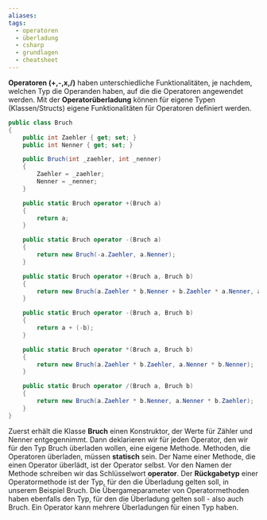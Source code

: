 ```yaml
---
aliases: 
tags:
  - operatoren
  - überladung
  - csharp
  - grundlagen
  - cheatsheet
---
```


**Operatoren (+,-,x,/)** haben unterschiedliche Funktionalitäten, je nachdem, welchen Typ die Operanden haben, auf die die Operatoren angewendet werden. Mit der **Operatorüberladung** können für eigene Typen (Klassen/Structs) eigene Funktionalitäten für Operatoren definiert werden.

```csharp
public class Bruch
{
    public int Zaehler { get; set; }
    public int Nenner { get; set; }

    public Bruch(int _zaehler, int _nenner)
    {
        Zaehler = _zaehler;
        Nenner = _nenner;
    }

    public static Bruch operator +(Bruch a)
    {
        return a;
    }

    public static Bruch operator -(Bruch a)
    {
        return new Bruch(-a.Zaehler, a.Nenner);
    }

    public static Bruch operator +(Bruch a, Bruch b)
    {
        return new Bruch(a.Zaehler * b.Nenner + b.Zaehler * a.Nenner, a.Nenner * b.Nenner);
    }

    public static Bruch operator -(Bruch a, Bruch b)
    {
        return a + (-b);
    }

    public static Bruch operator *(Bruch a, Bruch b)
    {
        return new Bruch(a.Zaehler * b.Zaehler, a.Nenner * b.Nenner);
    }

    public static Bruch operator /(Bruch a, Bruch b)
    {
        return new Bruch(a.Zaehler * b.Nenner, a.Nenner * b.Zaehler);
    }
}
```

Zuerst erhält die Klasse **Bruch** einen Konstruktor, der Werte für Zähler und Nenner entgegennimmt. Dann deklarieren wir für jeden Operator, den wir für den Typ Bruch überladen wollen, eine eigene Methode. Methoden, die Operatoren überladen, müssen **statisch** sein. Der Name einer Methode, die einen Operator überlädt, ist der Operator selbst. Vor den Namen der Methode schreiben wir das Schlüsselwort **operator**. Der **Rückgabetyp** einer Operatormethode ist der Typ, für den die Überladung gelten soll, in unserem Beispiel Bruch. Die Übergameparameter von Operatormethoden haben ebenfalls den Typ, für den die Überladung gelten soll - also auch Bruch. Ein Operator kann mehrere Überladungen für einen Typ haben.